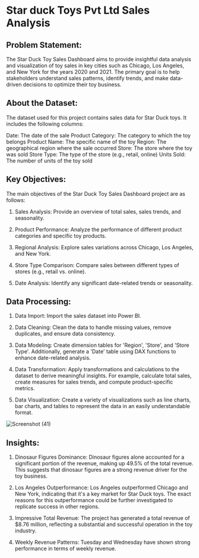 # Star duck Toys Pvt Ltd Sales Analysis

## Problem Statement:

The Star Duck Toy Sales Dashboard aims to provide insightful data analysis and visualization of toy sales in key cities such as Chicago, Los Angeles, and New York for the years 2020 and 2021. The primary goal is to help stakeholders understand sales patterns, identify trends, and make data-driven decisions to optimize their toy business.

## About the Dataset:

The dataset used for this project contains sales data for Star Duck toys. It includes the following columns:

Date: The date of the sale
Product Category: The category to which the toy belongs
Product Name: The specific name of the toy
Region: The geographical region where the sale occurred
Store: The store where the toy was sold
Store Type: The type of the store (e.g., retail, online)
Units Sold: The number of units of the toy sold

## Key Objectives:

The main objectives of the Star Duck Toy Sales Dashboard project are as follows:

1. Sales Analysis: Provide an overview of total sales, sales trends, and seasonality.

2. Product Performance: Analyze the performance of different product categories and specific toy products.

3. Regional Analysis: Explore sales variations across Chicago, Los Angeles, and New York.

4. Store Type Comparison: Compare sales between different types of stores (e.g., retail vs. online).

5. Date Analysis: Identify any significant date-related trends or seasonality.

## Data Processing:

1. Data Import: Import the sales dataset into Power BI.

2. Data Cleaning: Clean the data to handle missing values, remove duplicates, and ensure data consistency.

3. Data Modeling: Create dimension tables for 'Region', 'Store', and 'Store Type'. Additionally, generate a 'Date' table using DAX functions to enhance date-related analysis.

4. Data Transformation: Apply transformations and calculations to the dataset to derive meaningful insights. For example, calculate total sales, create measures for sales trends, and compute product-specific metrics.

5. Data Visualization: Create a variety of visualizations such as line charts, bar charts, and tables to represent the data in an easily understandable format.

![Screenshot (41)](https://github.com/Analyst-ritesh/Starduck_Dashboard/assets/137258065/0fe78243-5a55-4c9d-8dca-df4617df1396)


## Insights:
1. Dinosaur Figures Dominance: Dinosaur figures alone accounted for a significant portion of the revenue, making up 49.5% of the total revenue. This suggests that dinosaur figures are a strong revenue driver for the toy business.

2. Los Angeles Outperformance: Los Angeles outperformed Chicago and New York, indicating that it's a key market for Star Duck toys. The exact reasons for this outperformance could be further investigated to replicate success in other regions.

3. Impressive Total Revenue: The project has generated a total revenue of $8.76 million, reflecting a substantial and successful operation in the toy industry.

4. Weekly Revenue Patterns: Tuesday and Wednesday have shown strong performance in terms of weekly revenue.
